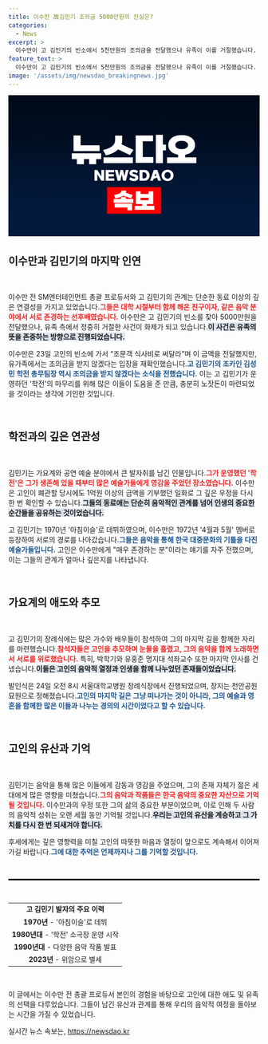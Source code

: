 ```yaml
---
title: 이수만 故김민기 조의금 5000만원의 진실은?
categories:
  - News
excerpt: >
  이수만이 고 김민기의 빈소에서 5천만원의 조의금을 전달했으나 유족이 이를 거절했습니다. 고인의 뜻에 따라 조의를 사양하며, 그가 남긴 음악과 정신을 기리는 이들의 애도 속에서 깊은 정을 나누고 있습니다.
feature_text: >
  이수만이 고 김민기의 빈소에서 5천만원의 조의금을 전달했으나 유족이 이를 거절했습니다. 고인의 뜻에 따라 조의를 사양하며, 그가 남긴 음악과 정신을 기리는 이들의 애도 속에서 깊은 정을 나누고 있습니다.
image: '/assets/img/newsdao_breakingnews.jpg'
---
```


<p><img src="/assets/img/newsdao_breakingnews.jpg" alt="bookingtag 속보" /></p>

<h2 data-ke-size="size26">이수만과 김민기의 마지막 인연</h2>

<p data-ke-size="size16">&nbsp;</p>

<p>이수만 전 SM엔터테인먼트 총괄 프로듀서와 고 김민기의 관계는 단순한 동료 이상의 깊은 연결성을 가지고 있었습니다.<b><span style="color: #ee2323;">그들은 대학 시절부터 함께 해온 친구이자, 같은 음악 분야에서 서로 존경하는 선후배였습니다.</span></b> 이수만은 고 김민기의 빈소를 찾아 5000만원을 전달했으나, 유족 측에서 정중히 거절한 사건이 화제가 되고 있습니다.<b><span style="background-color: #21538527;">이 사건은 유족의 뜻을 존중하는 방향으로 진행되었습니다.</span></b> </p>

<p>이수만은 23일 고인의 빈소에 가서 “조문객 식사비로 써달라”며 이 금액을 전달했지만, 유가족에서는 조의금을 받지 않겠다는 입장을 재확인했습니다.<b><span style="color: #1a5490;">고 김민기의 조카인 김성민 학전 총무팀장 역시 조의금을 받지 않겠다는 소식을 전했습니다.</span></b> 이는 고 김민기가 운영하던 '학전'의 마무리를 위해 많은 이들이 도움을 준 만큼, 충분히 노잣돈이 마련되었을 것이라는 생각에 기인한 것입니다.</p>

<p data-ke-size="size16">&nbsp;</p>

<h2 data-ke-size="size26">학전과의 깊은 연관성</h2>

<p data-ke-size="size16">&nbsp;</p>

<p>김민기는 가요계와 공연 예술 분야에서 큰 발자취를 남긴 인물입니다.<b><span style="color: #ee2323;">그가 운영했던 '학전'은 그가 생존해 있을 때부터 많은 예술가들에게 영감을 주었던 장소였습니다.</span></b> 이수만은 고인이 폐관할 당시에도 1억원 이상의 금액을 기부했던 일화로 그 깊은 우정을 다시 한 번 확인할 수 있습니다.<b><span style="background-color: #21538527;">그들의 동료애는 단순히 음악적인 관계를 넘어 인생의 중요한 순간들을 공유하는 것이었습니다.</span></b> </p>

<p>고 김민기는 1970년 '아침이슬'로 데뷔하였으며, 이수만은 1972년 '4월과 5월' 멤버로 등장하여 서로의 경로를 나아갔습니다.<b><span style="color: #1a5490;">그들은 음악을 통해 한국 대중문화의 기틀을 다진 예술가들입니다.</span></b> 고인은 이수만에게 "매우 존경하는 분"이라는 얘기를 자주 전했으며, 이는 그들의 관계가 얼마나 깊은지를 나타냅니다.</p>

<p data-ke-size="size16">&nbsp;</p>

<h2 data-ke-size="size26">가요계의 애도와 추모</h2>

<p data-ke-size="size16">&nbsp;</p>

<p>고 김민기의 장례식에는 많은 가수와 배우들이 참석하여 그의 마지막 길을 함께한 자리를 마련했습니다.<b><span style="color: #ee2323;">참석자들은 고인을 추모하며 눈물을 흘렸고, 그의 음악을 함께 노래하면서 서로를 위로했습니다.</span></b> 특히, 박학기와 유홍준 명지대 석좌교수 또한 마지막 인사를 건넸습니다.<b><span style="background-color: #21538527;">이들은 고인의 음악적 열정과 인생을 함께 나누었던 존재들이었습니다.</span></b></p>

<p>발인식은 24일 오전 8시 서울대학교병원 장례식장에서 진행되었으며, 장지는 천안공원묘원으로 정해졌습니다.<b><span style="color: #1a5490;">고인의 마지막 길은 그냥 떠나가는 것이 아니라, 그의 예술과 영혼을 함께한 많은 이들과 나누는 경의의 시간이었다고 할 수 있습니다.</span></b></p>

<p data-ke-size="size16">&nbsp;</p>

<h2 data-ke-size="size26">고인의 유산과 기억</h2>

<p data-ke-size="size16">&nbsp;</p>

<p>김민기는 음악을 통해 많은 이들에게 감동과 영감을 주었으며, 그의 존재 자체가 젊은 세대에게 많은 영향을 미쳤습니다.<b><span style="color: #ee2323;">그의 음악과 작품들은 한국 음악의 중요한 자산으로 기억될 것입니다.</span></b> 이수만과의 우정 또한 그의 삶의 중요한 부분이었으며, 이로 인해 두 사람의 음악적 성취는 오랜 세월 동안 기억될 것입니다.<b><span style="background-color: #21538527;">우리는 고인의 유산을 계승하고 그 가치를 다시 한 번 되새겨야 합니다.</span></b> </p>

<p>후세에게는 깊은 영향력을 미칠 고인의 따뜻한 마음과 열정이 앞으로도 계속해서 이어져가길 바랍니다.<b><span style="color: #1a5490;">그에 대한 추억은 언제까지나 그를 기억할 것입니다.</span></b> </p>

<p data-ke-size="size16">&nbsp;</p>

<hr style="border: 1px solid #000000;">

<p data-ke-size="size16">&nbsp;</p>

<table style="width: 100%; border: none;"><tbody><tr><td style="text-align: center; height: 17px;"><b>고 김민기 발자의 주요 이력</b></td></tr><tr><td style="text-align: center; height: 17px;"><b>1970년</b> - '아침이슬'로 데뷔</td></tr><tr><td style="text-align: center; height: 17px;"><b>1980년대</b> - '학전' 소극장 운영 시작</td></tr><tr><td style="text-align: center; height: 17px;"><b>1990년대</b> - 다양한 음악 작품 발표</td></tr><tr><td style="text-align: center; height: 17px;"><b>2023년</b> - 위암으로 별세</td></tr></tbody></table>

<p data-ke-size="size16">&nbsp;</p>

<p>이 글에서는 이수만 전 총괄 프로듀서 본인의 경험을 바탕으로 고인에 대한 애도 및 유족의 선택을 다루었습니다. 그들이 남긴 유산과 관계를 통해 우리의 음악적 여정을 돌아보는 시간을 가질 수 있었습니다.</p>
실시간 뉴스 속보는, <a href="https://newsdao.kr" rel="dofollow">https://newsdao.kr</a>


